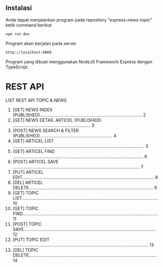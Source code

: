## Instalasi

Anda dapat menjalankan program pada repository "express-news-topic" ketik command berikut

```sh
npm run dev
```
Program akan berjalan pada server
```sh
http://localhost:6060
```
Program yang dibuat menggunakan NodeJS Framework Express dengan TypeScript.

# REST API

LIST REST API TOPIC & NEWS
1. [GET] NEWS INDEX (PUBLISHED)................................................................................... 2
2. [GET] NEWS DETAIL ARTICEL (PUBLISHED) ............................................................... 3
3. [POST] NEWS SEARCH & FILTER (PUBLISHED)........................................................... 4
4. [GET] ARTICEL LIST ........................................................................................................... 5
5. [GET] ARTICEL FIND .......................................................................................................... 6
6. [POST] ARTICEL SAVE ....................................................................................................... 7
7. [PUT] ARTICEL EDIT........................................................................................................... 8
8. [DEL] ARTICEL DELETE..................................................................................................... 9
9. [GET] TOPIC LIST............................................................................................................... 10
10. [GET] TOPIC FIND.............................................................................................................. 11
11. [POST] TOPIC SAVE........................................................................................................... 12
12. [PUT] TOPIC EDIT .............................................................................................................. 13
13. [DEL] TOPIC DELETE........................................................................................................ 14
